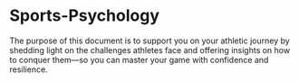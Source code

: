 # Sports-Psychology
The purpose of this document is to support you on your athletic journey by shedding light on the  challenges athletes face and offering insights on how to conquer them—so you can master your  game with confidence and resilience.
